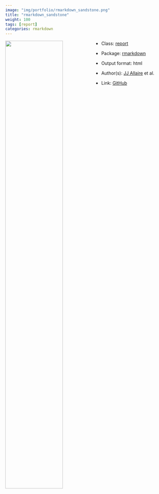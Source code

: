 ```yaml
---
image: "img/portfolio/rmarkdown_sandstone.png"
title: "rmarkdown_sandstone"
weight: 100
tags: [report]
categories: rmarkdown
---
```




<!--more-->

<a href="../../img/portfolio/rmarkdown_sandstone.png"><img class = "jf-image-shadow" src="../../img/portfolio/rmarkdown_sandstone.png" style="display: block; margin: auto;" width="60%"  align="left"></a>

- Class: [report](../../tags/report)
- Package: [rmarkdown](rmarkdown)
- Output format: html

- Author(s): [JJ Allaire](https://github.com/jjallaire) et al.
- Link: [GitHub](https://github.com/rstudio/rmarkdown)


